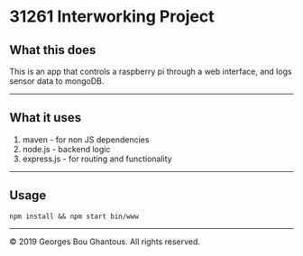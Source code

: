 # 31261 Interworking Project
## What this does
This is an app that controls a raspberry pi through a web interface, and logs sensor data to mongoDB.

----

## What it uses
1. maven - for non JS dependencies 
2. node.js - backend logic
3. express.js - for routing and functionality 
----

## Usage
    npm install && npm start bin/www

----

© 2019 Georges Bou Ghantous. All rights reserved. 


